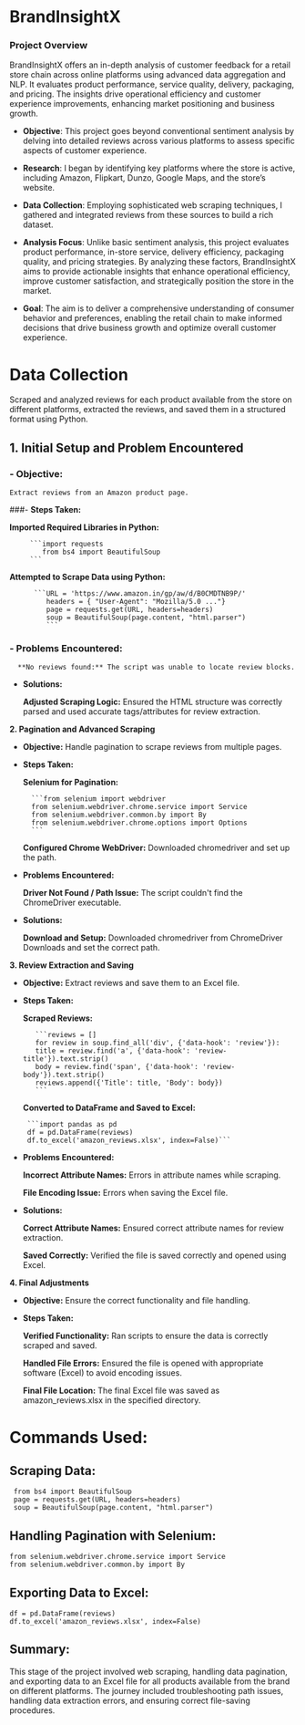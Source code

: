 # BrandInsightX
### Project Overview
BrandInsightX offers an in-depth analysis of customer feedback for a retail store chain across online platforms using advanced data aggregation and NLP. It evaluates product performance, service quality, delivery, packaging, and pricing. The insights drive operational efficiency and customer experience improvements, enhancing market positioning and business growth.

- **Objective**: This project goes beyond conventional sentiment analysis by delving into detailed reviews across various platforms to assess specific aspects of customer experience. 

- **Research**: I began by identifying key platforms where the store is active, including Amazon, Flipkart, Dunzo, Google Maps, and the store’s website. 

- **Data Collection**: Employing sophisticated web scraping techniques, I gathered and integrated reviews from these sources to build a rich dataset.

- **Analysis Focus**: Unlike basic sentiment analysis, this project evaluates product performance, in-store service, delivery efficiency, packaging quality, and pricing strategies. By analyzing these factors, BrandInsightX aims to provide actionable insights that enhance operational efficiency, improve customer satisfaction, and strategically position the store in the market.

- **Goal**: The aim is to deliver a comprehensive understanding of consumer behavior and preferences, enabling the retail chain to make informed decisions that drive business growth and optimize overall customer experience.



# Data Collection 

Scraped and analyzed reviews for each product available from the store on different platforms, extracted the reviews, and saved them in a structured format using Python.

## **1. Initial Setup and Problem Encountered**

  ### - **Objective:**
    Extract reviews from an Amazon product page.

   ###- **Steps Taken:**

   **Imported Required Libraries in Python:**

         ```import requests
            from bs4 import BeautifulSoup
         ```
 
   **Attempted to Scrape Data using Python:**

          ```URL = 'https://www.amazon.in/gp/aw/d/B0CMDTNB9P/'
             headers = { "User-Agent": "Mozilla/5.0 ..."}
             page = requests.get(URL, headers=headers)
             soup = BeautifulSoup(page.content, "html.parser")
             ```

### - **Problems Encountered:**

      **No reviews found:** The script was unable to locate review blocks.

- **Solutions:**
 
     **Adjusted Scraping Logic:**
      Ensured the HTML structure was correctly parsed and used accurate tags/attributes for review extraction.



**2. Pagination and Advanced Scraping**
   
   - **Objective:**
      Handle pagination to scrape reviews from multiple pages.

   - **Steps Taken:**

        **Selenium for Pagination:**

           ```from selenium import webdriver
           from selenium.webdriver.chrome.service import Service
           from selenium.webdriver.common.by import By
           from selenium.webdriver.chrome.options import Options
           ```
  
       **Configured Chrome WebDriver:**
           Downloaded chromedriver and set up the path.

  - **Problems Encountered:**

       **Driver Not Found / Path Issue:** The script couldn't find the ChromeDriver executable.

  - **Solutions:**

      **Download and Setup:**
          Downloaded chromedriver from ChromeDriver Downloads and set the correct path.



**3. Review Extraction and Saving**
   
  - **Objective:**
         Extract reviews and save them to an Excel file.

  - **Steps Taken:**

       **Scraped Reviews:**

           ```reviews = []
           for review in soup.find_all('div', {'data-hook': 'review'}):
           title = review.find('a', {'data-hook': 'review-title'}).text.strip()
           body = review.find('span', {'data-hook': 'review-body'}).text.strip()
           reviews.append({'Title': title, 'Body': body})
           ```

       **Converted to DataFrame and Saved to Excel:**

         ```import pandas as pd
         df = pd.DataFrame(reviews)
         df.to_excel('amazon_reviews.xlsx', index=False)```

  - **Problems Encountered:**

       **Incorrect Attribute Names:** Errors in attribute names while scraping.
  
       **File Encoding Issue:** Errors when saving the Excel file.

  - **Solutions:**

       **Correct Attribute Names:** Ensured correct attribute names for review extraction.
  
       **Saved Correctly:** Verified the file is saved correctly and opened using Excel.



**4. Final Adjustments**
   
  - **Objective:**
        Ensure the correct functionality and file handling.

  - **Steps Taken:**

       **Verified Functionality:**
        Ran scripts to ensure the data is correctly scraped and saved.

       **Handled File Errors:**
        Ensured the file is opened with appropriate software (Excel) to avoid encoding issues.

       **Final File Location:**
        The final Excel file was saved as amazon_reviews.xlsx in the specified directory.



# Commands Used:

## Scraping Data:

   ```import requests
    from bs4 import BeautifulSoup
    page = requests.get(URL, headers=headers)
    soup = BeautifulSoup(page.content, "html.parser")
```

## Handling Pagination with Selenium:

```from selenium import webdriver
from selenium.webdriver.chrome.service import Service
from selenium.webdriver.common.by import By
```

## Exporting Data to Excel:

```import pandas as pd
df = pd.DataFrame(reviews)
df.to_excel('amazon_reviews.xlsx', index=False)
```

## Summary:
This stage of the project involved web scraping, handling data pagination, and exporting data to an Excel file for all products available from the brand on different platforms. The journey included troubleshooting path issues, handling data extraction errors, and ensuring correct file-saving procedures.

